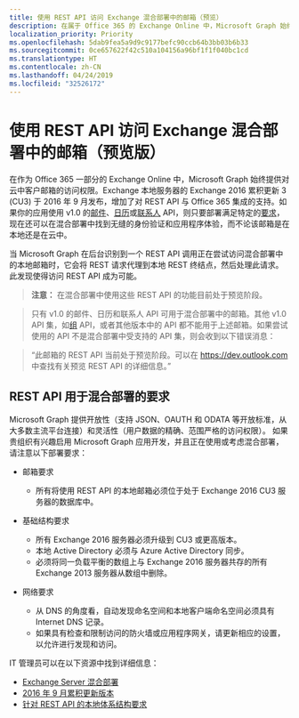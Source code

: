```yaml
---
title: 使用 REST API 访问 Exchange 混合部署中的邮箱（预览）
description: 在属于 Office 365 的 Exchange Online 中，Microsoft Graph 始终提供对云中客户邮箱的访问权限。
localization_priority: Priority
ms.openlocfilehash: 5dab9fea5a9d9c9177befc90ccb64b3bb03b6b33
ms.sourcegitcommit: 0ce657622f42c510a104156a96bf1f1f040bc1cd
ms.translationtype: HT
ms.contentlocale: zh-CN
ms.lasthandoff: 04/24/2019
ms.locfileid: "32526172"
---
```

# <a name="use-rest-apis-to-access-mailboxes-in-exchange-hybrid-deployments-preview"></a>使用 REST API 访问 Exchange 混合部署中的邮箱（预览版）

在作为 Office 365 一部分的 Exchange Online 中，Microsoft Graph 始终提供对云中客户邮箱的访问权限。Exchange 本地服务器的 Exchange 2016 累积更新 3 (CU3) 于 2016 年 9 月发布，增加了对 REST API 与 Office 365 集成的支持。如果你的应用使用 v1.0 的[邮件](/graph/api/resources/message?view=graph-rest-1.0)、[日历](/graph/api/resources/calendar?view=graph-rest-1.0)或[联系人](/graph/api/resources/contact?view=graph-rest-1.0) API，则只要部署满足特定的[要求](#requirements-for-the-rest-api-to-work-in-hybrid-deployments)，现在还可以在混合部署中找到无缝的身份验证和应用程序体验，而不论该邮箱是在本地还是在云中。 


当 Microsoft Graph 在后台识别到一个 REST API 调用正在尝试访问混合部署中的本地邮箱时，它会将 REST 请求代理到本地 REST 终结点，然后处理此请求。此发现使得访问 REST API 成为可能。

>**注意：** 在混合部署中使用这些 REST API 的功能目前处于预览阶段。

>只有 v1.0 的邮件、日历和联系人 API 可用于混合部署中的邮箱。其他 v1.0 API 集，如[组](/graph/api/resources/group?view=graph-rest-1.0) API，或者其他版本中的 API 都不能用于上述邮箱。如果尝试使用的 API 不是混合部署中受支持的 API 集，则会收到以下错误消息：

>“此邮箱的 REST API 当前处于预览阶段。可以在 https://dev.outlook.com 中查找有关预览 REST API 的详细信息。”

## <a name="requirements-for-the-rest-api-to-work-in-hybrid-deployments"></a>REST API 用于混合部署的要求

Microsoft Graph 提供开放性（支持 JSON、OAUTH 和 ODATA 等开放标准，从大多数主流平台连接）和灵活性（用户数据的精确、范围严格的访问权限）。 如果贵组织有兴趣启用 Microsoft Graph 应用开发，并且正在使用或考虑混合部署，请注意以下部署要求：

- 邮箱要求

  - 所有将使用 REST API 的本地邮箱必须位于处于 Exchange 2016 CU3 服务器的数据库中。 

- 基础结构要求

  - 所有 Exchange 2016 服务器必须升级到 CU3 或更高版本。  
  - 本地 Active Directory 必须与 Azure Active Directory 同步。
  - 必须将同一负载平衡的数组上与 Exchange 2016 服务器共存的所有 Exchange 2013 服务器从数组中删除。

- 网络要求

  - 从 DNS 的角度看，自动发现命名空间和本地客户端命名空间必须具有 Internet DNS 记录。 
  - 如果具有检查和限制访问的防火墙或应用程序网关，请更新相应的设置，以允许进行发现和访问。


IT 管理员可以在以下资源中找到详细信息：

- [Exchange Server 混合部署](https://technet.microsoft.com/en-us/library/jj200581(v=exchg.150).aspx)
- [2016 年 9 月累积更新版本](https://blogs.technet.microsoft.com/exchange/2016/09/20/released-september-2016-quarterly-exchange-updates/) 
- [针对 REST API 的本地体系结构要求](https://blogs.technet.microsoft.com/exchange/2016/09/26/on-premises-architectural-requirements-for-the-rest-api/)
